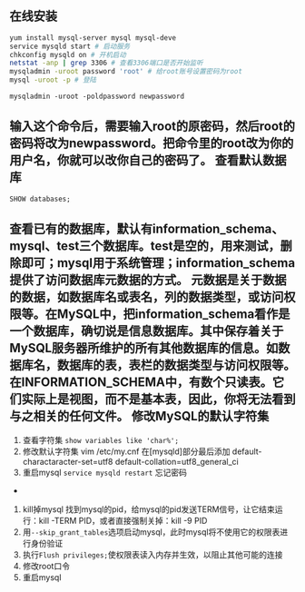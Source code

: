 在线安装
-
```bash
yum install mysql-server mysql mysql-deve
service mysqld start # 启动服务
chkconfig mysqld on # 开机启动
netstat -anp | grep 3306 # 查看3306端口是否开始监听
mysqladmin -uroot password 'root' # 给root账号设置密码为root
mysql -uroot -p # 登陆
```
	mysqladmin -uroot -poldpassword newpassword
输入这个命令后，需要输入root的原密码，然后root的密码将改为newpassword。把命令里的root改为你的用户名，你就可以改你自己的密码了。
查看默认数据库
-
	SHOW databases;
查看已有的数据库，默认有information_schema、mysql、test三个数据库。test是空的，用来测试，删除即可；mysql用于系统管理；information_schema提供了访问数据库元数据的方式。
元数据是关于数据的数据，如数据库名或表名，列的数据类型，或访问权限等。在MySQL中，把information_schema看作是一个数据库，确切说是信息数据库。其中保存着关于MySQL服务器所维护的所有其他数据库的信息。如数据库名，数据库的表，表栏的数据类型与访问权限等。在INFORMATION_SCHEMA中，有数个只读表。它们实际上是视图，而不是基本表，因此，你将无法看到与之相关的任何文件。
修改MySQL的默认字符集
-
1. 查看字符集
`show variables like 'char%';`
2. 修改默认字符集
vim /etc/my.cnf
在[mysqld]部分最后添加
default-charactaracter-set=utf8
default-collation=utf8_general_ci
3. 重启mysql
`service mysqld restart`
忘记密码
-
1. kill掉mysql
找到mysql的pid，给mysql的pid发送TERM信号，让它结束运行：kill -TERM PID，或者直接强制关掉：kill -9 PID
2. 用`--skip_grant_tables`选项启动mysql，此时mysql将不使用它的权限表进行身份验证
3. 执行`Flush privileges;`使权限表读入内存并生效，以阻止其他可能的连接
4. 修改root口令
5. 重启mysql